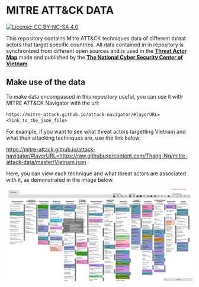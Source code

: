 # MITRE ATT&CK DATA
[![License: CC BY-NC-SA 4.0](https://licensebuttons.net/l/by-nc-sa/4.0/80x15.png)](https://creativecommons.org/licenses/by-nc-sa/4.0/)

This repository contains Mitre ATT&CK techniques data of different threat actors that target specific countries. All data contained in in repository is synchronized from different open sources and is used in the **[Threat Actor Map](https://soc.gov.vn/apt)** made and published by the **[The National Cyber Security Center of Vietnam](https://soc.gov.vn/)**.

## Make use of the data
To make data encompassed in this repository useful, you can use it with MITRE ATT&CK Navigator with the url:

```
https://mitre-attack.github.io/attack-navigator/#layerURL=<link_to_the_json_file>
```

For example, if you want to see what threat actors targetting Vietnam and what their attacking techniques are, use the link below:

 https://mitre-attack.github.io/attack-navigator/#layerURL=https://raw.githubusercontent.com/Thang-Ng/mitre-attack-data/master/Vietnam.json

Here, you can view each technique and what threat actors are associated with it, as demonstrated in the image below.

![ATT&CK_Navigator](/images/ATT&CK_Navigator.png)